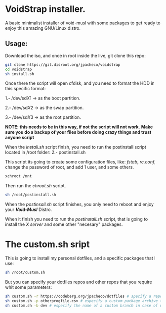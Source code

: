 # VoidStrap installer.
A basic minimalist installer of void-musl with some packages to get ready to enjoy
this amazing GNU/Linux distro.

## Usage:

Download the iso, and once in root inside the live, git clone this repo:
``` sh
git clone https://git.disroot.org/jpacheco/voidstrap
cd voidstrap
sh install.sh
```

Once there the script will open cfdisk, and you need to format the HDD in this 
specific format:

1.- /dev/sd*X*1 -> as the boot partition.

2.- /dev/sd*X*2 -> as the swap partition.

3.- /dev/sd*X*3 -> as the root partition.

**NOTE: this needs to be in this way, if not the script will not work.**
**Make sure you do a backup of your files before doing crazy things and trust anyone script**

When the *install.sh* script finish, you need to run the postinstall script located in /root folder:
2.- postinstall.sh

This script its going to create some configuration files, like: *fstab*, *rc.conf*,
change the password of root, and add 1 user, and
some others.

``` sh
xchroot /mnt
```
Then run the *chroot.sh* script.

``` sh
sh /root/postinstall.sh
```
When the *postinsall.sh* script finishes, you only need to reboot and enjoy your
***Void-Musl*** Distro.

When it finish you need to run the *postinstall.sh* script, that is going to install
the *X server* and some other "necesary" packages.


# The custom.sh sript

This is going to install my personal dotfiles, and a specific packages that I use:
``` sh
sh /root/custom.sh
```

But you can specify your dotfiles repos and other repos that you require whit some parameters:

``` sh
sh custom.sh -r https://codeberg.org/jpacheco/dotfiles # specify a repo url.
sh custom.sh -p otherprogfile.csv # especify a custom package archive to install.
sh custom.sh -b dev # especify the name of a custom branch in case of needed.
```


